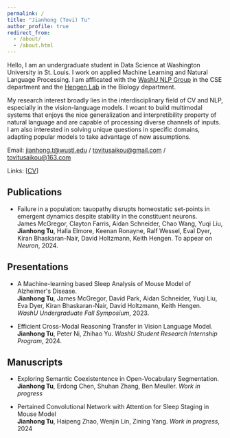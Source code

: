 ```yaml
---
permalink: /
title: "Jianhong (Tovi) Tu"
author_profile: true
redirect_from: 
  - /about/
  - /about.html
---
```


Hello, I am an undergraduate student in Data Science at Washington University in St. Louis. I work on applied Machine Learning and Natural Language Processing. I am afflicated with the [WashU NLP Group](https://nlp.wustl.edu/) in the CSE department and the [Hengen Lab](https://hengenlab.org/) in the Biology department. 

My research interest broadly lies in the interdisciplinary field of CV and NLP, especially in the vision-language models. I woant to build multimodal systems that enjoys the nice generalization and interpretibility property of natural language and are capable of processing diverse channels of inputs. I am also interested in solving unique questions in specific domains, adapting popular models to take advantage of new assumptions. 

Email: <jianhong.t@wustl.edu> / <tovitusaikou@gmail.com> / <tovitusaikou@163.com>

Links: [[CV](/files/cv.pdf)]

**Publications**
----------------------
* <a href="https://pubmed.ncbi.nlm.nih.gov/37732214/" style="text-decoration:none;">Failure in a population: tauopathy disrupts homeostatic set-points in emergent dynamics despite stability in the constituent neurons.</a> \
James McGregor, Clayton Farris, Aidan Schneider, Chao Wang, Yuqi Liu, **Jianhong Tu**, Halla Elmore, Keenan Ronayne, Ralf Wessel, Eval Dyer, Kiran Bhaskaran-Nair, David Holtzmann, Keith Hengen. To appear on *Neuron*, 2024.


**Presentations**
----------------------
* <a href="https://symposium.foragerone.com/fall-2023-undergraduate-research-symposium/presentations/59544" style="text-decoration:none;"> A Machine-learning based Sleep Analysis of Mouse Model of Alzheimer's Disease. </a> \
**Jianhong Tu**, James McGregor, David Park, Aidan Schneider, Yuqi Liu, Eva Dyer, Kiran Bhaskaran-Nair, David Holtzmann, Keith Hengen. *WashU Undergraduate Fall Symposium*, 2023. 

* <a href="https://docs.google.com/presentation/d/17qyQdXOnTh-rofwLUjPxmlfd1Ko2iKPMyuTb7Jgug3M/edit?usp=sharing" style="text-decoration:none;"> Efficient Cross-Modal Reasoning Transfer in Vision Language Model. \
**Jianhong Tu**, Peter Ni, Zhihao Yu. *WashU Student Research Internship Program*, 2024.

**Manuscripts**
----------------------
* Exploring Semantic Coexistentence in Open-Vocabulary Segmentation. \
**Jianhong Tu**, Erdong Chen, Shuhan Zhang, Ben Meuller. *Work in progress*

* Pertained Convolutional Network with Attention for Sleep Staging in Mouse Model \
**Jianhong Tu**, Haipeng Zhao, Wenjin Lin, Zining Yang. *Work in progress*, 2024